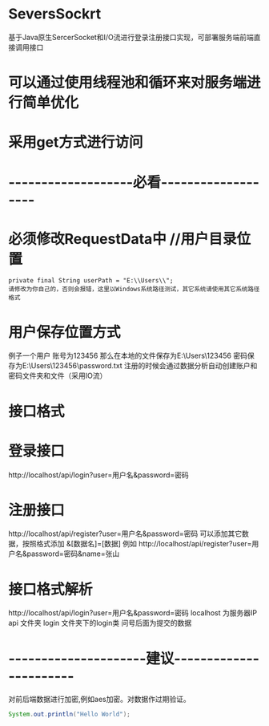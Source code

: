 # SeversSockrt
基于Java原生SercerSocket和I/O流进行登录注册接口实现，可部署服务端前端直接调用接口

# 可以通过使用线程池和循环来对服务端进行简单优化
# 采用get方式进行访问
# -------------------必看-------------------
# 必须修改RequestData中 //用户目录位置
    private final String userPath = "E:\\Users\\";
    请修改为你自己的，否则会报错，这里以Windows系统路径测试，其它系统请使用其它系统路径格式
    
# 用户保存位置方式
  例子一个用户 账号为123456
  那么在本地的文件保存为E:\\Users\\123456
  密码保存为E:\\Users\\123456\\password.txt
  注册的时候会通过数据分析自动创建账户和密码文件夹和文件（采用IO流）
    
# 接口格式
  # 登录接口
  http://localhost/api/login?user=用户名&password=密码
  # 注册接口 
  http://localhost/api/register?user=用户名&password=密码
  可以添加其它数据，按照格式添加 &[数据名]=[数据] 例如 http://localhost/api/register?user=用户名&password=密码&name=张山
  
# 接口格式解析
  http://localhost/api/login?user=用户名&password=密码
  localhost 为服务器IP
  api 文件夹
  login 文件夹下的login类
  问号后面为提交的数据
  
# ---------------------建议-----------------------
 对前后端数据进行加密,例如aes加密。对数据作过期验证。
 
```java 
System.out.println("Hello World");
```
 
